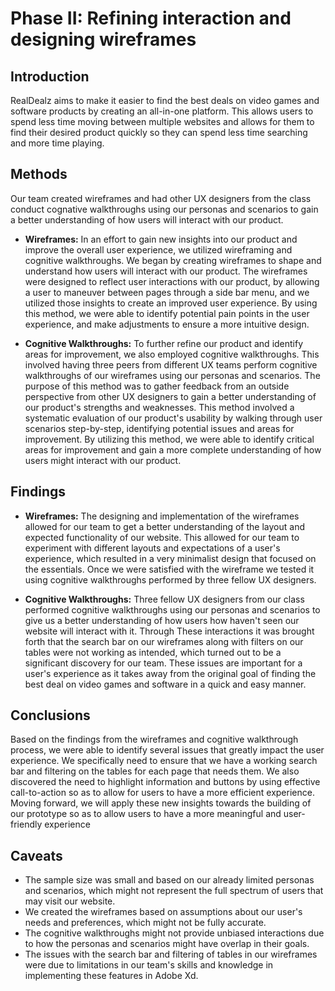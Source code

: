 # Phase II: Refining interaction and designing wireframes

## Introduction

RealDealz aims to make it easier to find the best deals on video games and software products by creating an all-in-one platform. This allows users to spend less time moving between multiple websites and allows for them to find their desired product quickly so they can spend less time searching and more time playing.

## Methods
Our team created wireframes and had other UX designers from the class conduct cognative walkthroughs using our personas and scenarios to gain a better understanding of how users will interact with our product.

- **Wireframes:** In an effort to gain new insights into our product and improve the overall user experience, we utilized wireframing and cognitive walkthroughs. We began by creating wireframes to shape and understand how users will interact with our product. The wireframes were designed to reflect user interactions with our product, by allowing a user to maneuver between pages through a side bar menu, and we utilized those insights to create an improved user experience. By using this method, we were able to identify potential pain points in the user experience, and make adjustments to ensure a more intuitive design.

- **Cognitive Walkthroughs:** To further refine our product and identify areas for improvement, we also employed cognitive walkthroughs. This involved having three peers from different UX teams perform cognitive walkthroughs of our wireframes using our personas and scenarios. The purpose of this method was to gather feedback from an outside perspective from other UX designers to gain a better understanding of our product's strengths and weaknesses. This method involved a systematic evaluation of our product's usability by walking through user scenarios step-by-step, identifying potential issues and areas for improvement. By utilizing this method, we were able to identify critical areas for improvement and gain a more complete understanding of how users might interact with our product.

## Findings

- **Wireframes:** The designing and implementation of the wireframes allowed for our team to get a better understanding of the layout and expected functionality of our website. This allowed for our team to experiment with different layouts and expectations of a user's experience, which resulted in a very minimalist design that focused on the essentials. Once we were satisfied with the wireframe we tested it using cognitive walkthroughs performed by three fellow UX designers.

- **Cognitive Walkthroughs:**  Three fellow UX designers from our class performed cognitive walkthroughs using our personas and scenarios to give us a better understanding of how users how haven't seen our website will interact with it. Through These interactions it was brought forth that the search bar on our wireframes along with filters on our tables were not working as intended, which turned out to be a significant discovery for our team. These issues are important for a user's experience as it takes away from the original goal of finding the best deal on video games and software in a quick and easy manner.

## Conclusions

Based on the findings from the wireframes and cognitive walkthrough process, we were able to identify several issues that greatly impact the user experience. We specifically need to ensure that we have a working search bar and filtering on the tables for each page that needs them. We also discovered the need to highlight information and buttons by using effective call-to-action so as to allow for users to have a more efficient experience. Moving forward, we will apply these new insights towards the building of our prototype so as to allow users to have a more meaningful and user-friendly experience 

## Caveats

* The sample size was small and based on our already limited personas and scenarios, which might not represent the full spectrum of users that may visit our website.
* We created the wireframes based on assumptions about our user's needs and preferences, which might not be fully accurate.
* The cognitive walkthroughs might not provide unbiased interactions due to how the personas and scenarios might have overlap in their goals.
* The issues with the search bar and filtering of tables in our wireframes were due to limitations in our team's skills and knowledge in implementing these features in Adobe Xd.
